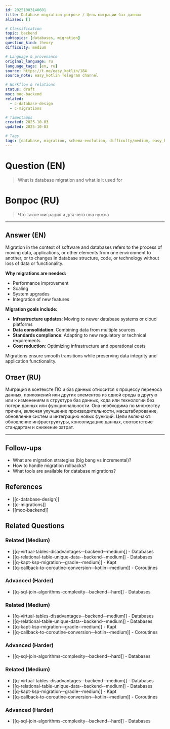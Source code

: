 ```yaml
---
id: 20251003140601
title: Database migration purpose / Цель миграции баз данных
aliases: []

# Classification
topic: backend
subtopics: [databases, migration]
question_kind: theory
difficulty: medium

# Language & provenance
original_language: ru
language_tags: [en, ru]
source: https://t.me/easy_kotlin/184
source_note: easy_kotlin Telegram channel

# Workflow & relations
status: draft
moc: moc-backend
related:
  - c-database-design
  - c-migrations

# Timestamps
created: 2025-10-03
updated: 2025-10-03

# Tags
tags: [database, migration, schema-evolution, difficulty/medium, easy_kotlin, lang/ru, backend]
---
```

# Question (EN)
> What is database migration and what is it used for
# Вопрос (RU)
> Что такое миграция и для чего она нужна

---

## Answer (EN)

Migration in the context of software and databases refers to the process of moving data, applications, or other elements from one environment to another, or to changes in database structure, code, or technology without loss of data or functionality.

**Why migrations are needed:**
- Performance improvement
- Scaling
- System upgrades
- Integration of new features

**Migration goals include:**
- **Infrastructure updates**: Moving to newer database systems or cloud platforms
- **Data consolidation**: Combining data from multiple sources
- **Standards compliance**: Adapting to new regulatory or technical requirements
- **Cost reduction**: Optimizing infrastructure and operational costs

Migrations ensure smooth transitions while preserving data integrity and application functionality.

## Ответ (RU)

Миграция в контексте ПО и баз данных относится к процессу переноса данных, приложений или других элементов из одной среды в другую или к изменениям в структуре баз данных, кода или технологии без потери данных или функциональности. Она необходима по множеству причин, включая улучшение производительности, масштабирование, обновление систем и интеграцию новых функций. Цели включают: обновление инфраструктуры, консолидацию данных, соответствие стандартам и снижение затрат.

---

## Follow-ups
- What are migration strategies (big bang vs incremental)?
- How to handle migration rollbacks?
- What tools are available for database migrations?

## References
- [[c-database-design]]
- [[c-migrations]]
- [[moc-backend]]

## Related Questions

### Related (Medium)
- [[q-virtual-tables-disadvantages--backend--medium]] - Databases
- [[q-relational-table-unique-data--backend--medium]] - Databases
- [[q-kapt-ksp-migration--gradle--medium]] - Kapt
- [[q-callback-to-coroutine-conversion--kotlin--medium]] - Coroutines

### Advanced (Harder)
- [[q-sql-join-algorithms-complexity--backend--hard]] - Databases
### Related (Medium)
- [[q-virtual-tables-disadvantages--backend--medium]] - Databases
- [[q-relational-table-unique-data--backend--medium]] - Databases
- [[q-kapt-ksp-migration--gradle--medium]] - Kapt
- [[q-callback-to-coroutine-conversion--kotlin--medium]] - Coroutines

### Advanced (Harder)
- [[q-sql-join-algorithms-complexity--backend--hard]] - Databases
### Related (Medium)
- [[q-virtual-tables-disadvantages--backend--medium]] - Databases
- [[q-relational-table-unique-data--backend--medium]] - Databases
- [[q-kapt-ksp-migration--gradle--medium]] - Kapt
- [[q-callback-to-coroutine-conversion--kotlin--medium]] - Coroutines

### Advanced (Harder)
- [[q-sql-join-algorithms-complexity--backend--hard]] - Databases